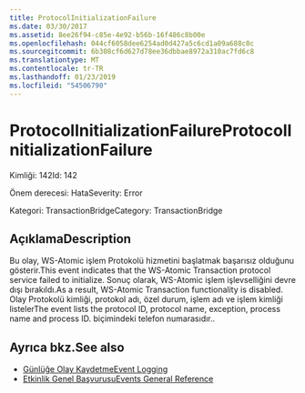 ```yaml
---
title: ProtocolInitializationFailure
ms.date: 03/30/2017
ms.assetid: 8ee26f94-c85e-4e92-b56b-16f486c8b00e
ms.openlocfilehash: 044cf6058dee6254ad0d427a5c6cd1a09a688c0c
ms.sourcegitcommit: 6b308cf6d627d78ee36dbbae8972a310ac7fd6c8
ms.translationtype: MT
ms.contentlocale: tr-TR
ms.lasthandoff: 01/23/2019
ms.locfileid: "54506790"
---
```

# <a name="protocolinitializationfailure"></a><span data-ttu-id="4fdbd-102">ProtocolInitializationFailure</span><span class="sxs-lookup"><span data-stu-id="4fdbd-102">ProtocolInitializationFailure</span></span>
<span data-ttu-id="4fdbd-103">Kimliği: 142</span><span class="sxs-lookup"><span data-stu-id="4fdbd-103">Id: 142</span></span>  
  
 <span data-ttu-id="4fdbd-104">Önem derecesi: Hata</span><span class="sxs-lookup"><span data-stu-id="4fdbd-104">Severity: Error</span></span>  
  
 <span data-ttu-id="4fdbd-105">Kategori: TransactionBridge</span><span class="sxs-lookup"><span data-stu-id="4fdbd-105">Category: TransactionBridge</span></span>  
  
## <a name="description"></a><span data-ttu-id="4fdbd-106">Açıklama</span><span class="sxs-lookup"><span data-stu-id="4fdbd-106">Description</span></span>  
 <span data-ttu-id="4fdbd-107">Bu olay, WS-Atomic işlem Protokolü hizmetini başlatmak başarısız olduğunu gösterir.</span><span class="sxs-lookup"><span data-stu-id="4fdbd-107">This event indicates that the WS-Atomic Transaction protocol service failed to initialize.</span></span> <span data-ttu-id="4fdbd-108">Sonuç olarak, WS-Atomic işlem işlevselliğini devre dışı bırakıldı.</span><span class="sxs-lookup"><span data-stu-id="4fdbd-108">As a result, WS-Atomic Transaction functionality is disabled.</span></span> <span data-ttu-id="4fdbd-109">Olay Protokolü kimliği, protokol adı, özel durum, işlem adı ve işlem kimliği listeler</span><span class="sxs-lookup"><span data-stu-id="4fdbd-109">The event lists the protocol ID, protocol name, exception, process name and process ID.</span></span> <span data-ttu-id="4fdbd-110">biçimindeki telefon numarasıdır.</span><span class="sxs-lookup"><span data-stu-id="4fdbd-110">.</span></span>  
  
## <a name="see-also"></a><span data-ttu-id="4fdbd-111">Ayrıca bkz.</span><span class="sxs-lookup"><span data-stu-id="4fdbd-111">See also</span></span>
- [<span data-ttu-id="4fdbd-112">Günlüğe Olay Kaydetme</span><span class="sxs-lookup"><span data-stu-id="4fdbd-112">Event Logging</span></span>](../../../../../docs/framework/wcf/diagnostics/event-logging/index.md)
- [<span data-ttu-id="4fdbd-113">Etkinlik Genel Başvurusu</span><span class="sxs-lookup"><span data-stu-id="4fdbd-113">Events General Reference</span></span>](../../../../../docs/framework/wcf/diagnostics/event-logging/events-general-reference.md)
